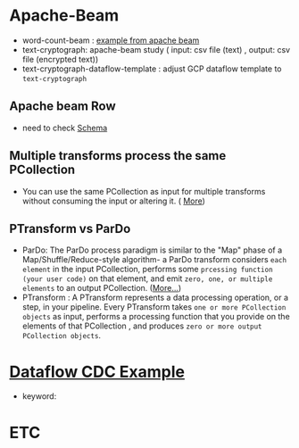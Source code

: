 # Apache-Beam
-  word-count-beam : [example from apache beam](https://beam.apache.org/get-started/wordcount-example/)
-  text-cryptograph: apache-beam study ( input: csv file (text) , output: csv file (encrypted text))
- text-cryptograph-dataflow-template : adjust GCP dataflow template to `text-cryptograph`

## Apache beam Row 
- need to check [Schema](https://beam.apache.org/documentation/programming-guide/#what-is-a-schema)

## Multiple transforms process the same PCollection
- You can use the same PCollection as input for multiple transforms without consuming the input or altering it. ( [More](https://beam.apache.org/documentation/pipelines/design-your-pipeline/#multiple-transforms-process-the-same-pcollection))

## PTransform  vs ParDo
- ParDo: The ParDo process paradigm is similar to the "Map" phase of a Map/Shuffle/Reduce-style algorithm- a ParDo transform considers `each element` in the input PCollection, performs some `prcessing function (your user code)` on that element, and emit `zero, one, or multiple elements` to an output PCollection. ([More...](https://beam.apache.org/documentation/programming-guide/#pardo))
- PTransform  : A PTransform represents a data processing operation, or a step, in your pipeline. Every PTransform takes `one or more PCollection objects` as input, performs a processing function that you provide on the elements of that PCollection , and produces `zero or more output PCollection objects`.

# [Dataflow CDC Example](https://github.com/GoogleCloudPlatform/DataflowTemplates/tree/main/v2/cdc-parent)
- keyword: 

# ETC